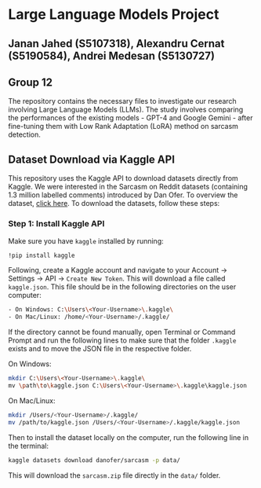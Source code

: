 # Large Language Models Project

## Janan Jahed (S5107318), Alexandru Cernat (S5190584), Andrei Medesan (S5130727)

## Group 12

The repository contains the necessary files to investigate our research involving Large Language Models (LLMs). The study involves comparing the performances of the existing models - GPT-4 and Google Gemini - after fine-tuning them with Low Rank Adaptation (LoRA) method on sarcasm detection.


## Dataset Download via Kaggle API

This repository uses the Kaggle API to download datasets directly from Kaggle. We were interested in the Sarcasm on Reddit datasets (containing 1.3 million labelled comments) introduced by Dan Ofer. To overview the dataset, [click here](https://www.kaggle.com/datasets/danofer/sarcasm/data). To download the datasets, follow these steps:

### Step 1: Install Kaggle API

Make sure you have `kaggle` installed by running:

```sh
!pip install kaggle
```

Following, create a Kaggle account and navigate to your Account -> Settings -> API -> `Create New Token`. This will download a file called `kaggle.json`. This file should be in the following directories on the user computer:

```sh
- On Windows: C:\Users\<Your-Username>\.kaggle\
- On Mac/Linux: /home/<Your-Username>/.kaggle/
```

If the directory cannot be found manually, open Terminal or Command Prompt and run the following lines to make sure that the folder `.kaggle` exists and to move the JSON file in the respective folder.

On Windows:
```sh
mkdir C:\Users\<Your-Username>\.kaggle\
mv \path\to\kaggle.json C:\Users\<Your-Username>\.kaggle\kaggle.json
```

On Mac/Linux:
```sh
mkdir /Users/<Your-Username>/.kaggle/
mv /path/to/kaggle.json /Users/<Your-Username>/.kaggle/kaggle.json
```

Then to install the dataset locally on the computer, run the following line in the terminal:
```sh
kaggle datasets download danofer/sarcasm -p data/
```
This will download the `sarcasm.zip` file directly in the `data/` folder.